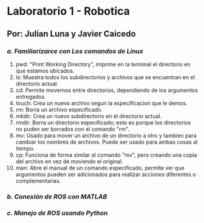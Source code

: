 # Laboratorio 1 - Robotica
## Por: Julian Luna y Javier Caicedo

### *a. Familiarizarce con Los comandos de Linux*

1. pwd: "Print Working Directory", imprime en la terminal el directorio en que estamos ubicados.
2. ls: Muestra todos los subdirectorios y archivos que se encuentran en el directorio actual. 
3. cd: Permite movernos entre directorios, dependiendo de los argumentos entregados.
4. touch: Crea un nuevo archivo segun la especificacion que le demos.
5. rm: Borra un archivo especificado.
6. mkdir: Crea un nuevo subdirectorio en el directorio actual.
7. rmdir: Borra un directorio especificado; esto es porque los directorios no puden ser borrados con el comando "rm".
8. mv: Usado para mover un archivo de un directorio a otro y tambien para cambiar los nombres de archivos. Puede ser usado para ambas cosas al tiempo.
9. cp: Funciona de forma similar al comando "mv", pero creando una copia del archivo en vez de moviendo el original.
10. man: Abre el manual de un comando especificado, permite ver que argumentos pueden ser adicionados para realizar acciones diferentes o complementarias.

### *b. Conexión de ROS con MATLAB*



### *c. Manejo de ROS usando Python*